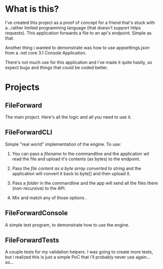 # What is this?
I've created this project as a proof of concept for a friend that's stuck with a...rather limited programming language (that doesn't support https requests).
This application forwards a file to an api's endpoint. Simple as that.

Another thing i wanted to demonstrate was how to use appsettings.json from a .net core 3.1 Console Application.

There's not much use for this application and i've made it quite hastly, so expect bugs and things that could be coded better.


# Projects

## FileForward
The main project. Here's all the logic and all you need to use it.

## FileForwardCLI
Simple "real world" implementation of the engine. To use:
1. You can pass a *filename* to the commandline and the application wil read the file and upload it's contents (as bytes) to the endpoint.

2. Pass the *file content as a byte array converted to string* and the application will convert it back to byte[] and then upload it.

3. Pass a *folder* in the commandline and the app will send all the files there (non-recursive) to the API.

4. Mix and match any of those options .


## FileForwardConsole
A simple test program, to demonstrate how to use the engine.

## FileForwardTests
A couple tests for my validation helpers. I was going to create more tests, but i realized this is just a simple PoC that i'll probably never use again... so...